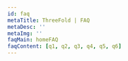 ```yaml
---
id: faq
metaTitle: ThreeFold | FAQ
metaDesc: ''
metaImg: '' 
faqMain: homeFAQ
faqContent: [q1, q2, q3, q4, q5, q6]
---
```

